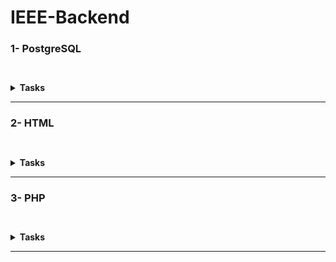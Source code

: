 # IEEE-Backend

### 1- PostgreSQL

` `<details><summary>**Tasks**</summary>
`A` <br>[Gym Mangment System](/PostgreSQL/gym%20management%20system)

<details><summary>Files</summary>
|Solutions|
|---|
|[clas table](/PostgreSQL/gym%20management%20system/class%20table.sql)|
|[equipment](/PostgreSQL/gym%20management%20system/equipment.sql)|
|[instructor](/PostgreSQL/gym%20management%20system/instructor%20table.sql)|
|[Main Database](/PostgreSQL/gym%20management%20system/The%20Database%20and%20member%20table.SQL)|
</details><br/>

`B`<br>[Research](/PostgreSQL/PostgreSQL.md)<br>
`C`<details><summary>Tasks</summary>
`1`<details><summary>**Task 2**</summary>

| Problems                                                                                                                       | Solutions                                                                                   |
| ------------------------------------------------------------------------------------------------------------------------------ | ------------------------------------------------------------------------------------------- |
| [Revising the Select Query I](https://www.hackerrank.com/challenges/revising-the-select-query/problem?isFullScreen=true)       | [Revising the Select Query I](/PostgreSQL/Task-2/Revising%20the%20Select%20Query%20I.sql)   |
| [Revising the Select Query II](https://www.hackerrank.com/challenges/revising-the-select-query-2/problem?isFullScreen=true)    | [Revising the Select Query II](/PostgreSQL/Task-2/Revising%20the%20Select%20Query%20II.sql) |
| [Weather Observation Station 1](https://www.hackerrank.com/challenges/weather-observation-station-1/problem?isFullScreen=true) | [Weather Observation Station 1](/PostgreSQL/Task-2/Weather%20Observation%20Station%201.sql) |
| [Weather Observation Station 3](https://www.hackerrank.com/challenges/weather-observation-station-3/problem?isFullScreen=true) | [Weather Observation Station 3](/PostgreSQL/Task-2/Weather%20Observation%20Station%203.sql) |
| [Weather Observation Station 4](https://www.hackerrank.com/challenges/weather-observation-station-4/problem?isFullScreen=true) | [Weather Observation Station 4](/PostgreSQL/Task-2/Weather%20Observation%20Station%204.sql) |
| [Data Science Skills](https://datalemur.com/questions/matching-skills)                                                         | [Data Science Skills](/PostgreSQL/Task-2/Data%20Science%20Skills%20.sql)                    |
| [Unfinished Parts](https://datalemur.com/questions/tesla-unfinished-parts)                                                     | [Unfinished Parts](/PostgreSQL/Task-2/Unfinished%20Parts.sql)                               |

</details>

---

`2`<details><summary>**Task 3**</summary>

| Problems                                                                                                                         | Solutions                                                                                     |
| -------------------------------------------------------------------------------------------------------------------------------- | --------------------------------------------------------------------------------------------- |
| [Higher Than 75 Marks](https://www.hackerrank.com/challenges/more-than-75-marks/problem?isFullScreen=true)                       | [Higher Than 75 Marks](/PostgreSQL/Task-3/Higher%20than%2075%20marks.sql)                     |
| [Employee Names](https://www.hackerrank.com/challenges/name-of-employees/problem?isFullScreen=true)                              | [Employee Names](/PostgreSQL/Task-3/Employee%20names.sql)                                     |
| [Employee Salaries](https://www.hackerrank.com/challenges/salary-of-employees/problem?isFullScreen=true)                         | [Employee Salaries](/PostgreSQL/Task-3/Employee%20Salaries.sql)                               |
| [Japanese Cities' Attributes](https://www.hackerrank.com/challenges/japanese-cities-attributes/problem?isFullScreen=true)        | [Japanese Cities' Attributes](/PostgreSQL/Task-3/Japanese%20Cities'%20Attributes.sql)         |
| [Japanese Cities' Names](https://www.hackerrank.com/challenges/japanese-cities-name/problem?isFullScreen=true)                   | [Japanese Cities' Names](/PostgreSQL/Task-3/Japanese%20Cities’%20names.sql)                   |
| [Weather Observation Station 2](https://www.hackerrank.com/challenges/weather-observation-station-2/problem?isFullScreen=true)   | [Weather Observation Station 2](/PostgreSQL/Task-3/Weather%20Observation%20Station%202.sql)   |
| [Weather Observation Station 9](https://www.hackerrank.com/challenges/weather-observation-station-9/problem?isFullScreen=true)   | [Weather Observation Station 9](/PostgreSQL/Task-3/Weather%20Observation%20Station%209.sql)   |
| [Weather Observation Station 10](https://www.hackerrank.com/challenges/weather-observation-station-10/problem?isFullScreen=true) | [Weather Observation Station 10](/PostgreSQL/Task-3/Weather%20Observation%20Station%2010.sql) |
| [Weather Observation Station 12](https://www.hackerrank.com/challenges/weather-observation-station-12/problem?isFullScreen=true) | [Weather Observation Station 12](/PostgreSQL/Task-3/Weather%20Observation%20Station%2012.sql) |
| [Average Population](https://www.hackerrank.com/challenges/average-population/problem?isFullScreen=true)                         | [Average Population](/PostgreSQL/Task-3/Average%20Population.sql)                             |
| [Teams Power Users](https://datalemur.com/questions/teams-power-users)                                                           | [Teams Power Users](/PostgreSQL/Task-3/Teams%20Power%20Users.sql)                             |
| [CTR](https://datalemur.com/questions/click-through-rate)                                                                        | [CTR](/PostgreSQL/Task-3/CTR.sql)                                                             |

</details>

---

`3`<details><summary>**Task 4**</summary>

| Problems                                                                                                                         | Solutions                                                                                     |
| -------------------------------------------------------------------------------------------------------------------------------- | --------------------------------------------------------------------------------------------- |
| [Weather Observation Station 5](https://www.hackerrank.com/challenges/weather-observation-station-5/problem?isFullScreen=true)   | [Weather Observation Station 5](/PostgreSQL/Task-4/Weather%20Observation%20Station%205.sql)   |
| [Weather Observation Station 6](https://www.hackerrank.com/challenges/weather-observation-station-6/problem?isFullScreen=true)   | [Weather Observation Station 6](/PostgreSQL/Task-4/Weather%20Observation%20Station%206.sql)   |
| [Weather Observation Station 7](https://www.hackerrank.com/challenges/weather-observation-station-7/problem?isFullScreen=true)   | [Weather Observation Station 7](/PostgreSQL/Task-4/Weather%20Observation%20Station%207.sql)   |
| [Weather Observation Station 8](https://www.hackerrank.com/challenges/weather-observation-station-8/problem?isFullScreen=true)   | [Weather Observation Station 8](/PostgreSQL/Task-4/Weather%20Observation%20Station%208.sql)   |
| [Weather Observation Station 11](https://www.hackerrank.com/challenges/weather-observation-station-11/problem?isFullScreen=true) | [Weather Observation Station 11](/PostgreSQL/Task-4/Weather%20Observation%20Station%2011.sql) |
| [Weather Observation Station 13](https://www.hackerrank.com/challenges/weather-observation-station-13/problem?isFullScreen=true) | [Weather Observation Station 13](/PostgreSQL/Task-4/Weather%20Observation%20Station%2013.sql) |
| [Weather Observation Station 14](https://www.hackerrank.com/challenges/weather-observation-station-14/problem?isFullScreen=true) | [Weather Observation Station 14](/PostgreSQL/Task-4/Weather%20Observation%20Station%2014.sql) |
| [Weather Observation Station 15](https://www.hackerrank.com/challenges/weather-observation-station-15/problem?isFullScreen=true) | [Weather Observation Station 15](/PostgreSQL/Task-4/Weather%20Observation%20Station%2015.sql) |
| [The Report](https://www.hackerrank.com/challenges/the-report/problem?isFullScreen=true)                                         | [The Report](/PostgreSQL/Task-4/The%20Report.sql)                                             |
| [Type of Triangle](https://www.hackerrank.com/challenges/what-type-of-triangle/problem?isFullScreen=true)                        | [Type of Triangle](/PostgreSQL/Task-4/Type%20of%20Triangle.SQL)                               |
| [The PADS](https://www.hackerrank.com/challenges/the-pads/problem?isFullScreen=true)                                             | [The PADS](/PostgreSQL/Task-4/The%20PADS.sql)                                                 |

 </details>

---

`4`<details><summary>**Task 5**</summary>

| Problems                                                                                                                         | Solutions                                                                                     |
| -------------------------------------------------------------------------------------------------------------------------------- | --------------------------------------------------------------------------------------------- |
| [Ollivander's Inventory](https://www.hackerrank.com/challenges/harry-potter-and-wands/problem?isFullScreen=true)                 | [Ollivander's Inventory](/PostgreSQL/Task-5/Ollivander's%20Inventory.sql)                     |
| [New Companies](https://www.hackerrank.com/challenges/the-company/problem?isFullScreen=true)                                     | [New Companies](/PostgreSQL/Task-5/New%20Companies.sql)                                       |
| [Weather Observation Station 18](https://www.hackerrank.com/challenges/weather-observation-station-18/problem?isFullScreen=true) | [Weather Observation Station 18](/PostgreSQL/Task-5/Weather%20Observation%20Station%2018.sql) |
| [Weather Observation Station 19](https://www.hackerrank.com/challenges/weather-observation-station-19/problem?isFullScreen=true) | [Weather Observation Station 19](/PostgreSQL/Task-5/Weather%20Observation%20Station%2019.sql) |
| [Weather Observation Station 20](https://www.hackerrank.com/challenges/weather-observation-station-20/problem?isFullScreen=true) | [Weather Observation Station 20](/PostgreSQL/Task-5/Weather%20Observation%20Station%2020.sql) |
| [Placements](https://www.hackerrank.com/challenges/placements/problem?isFullScreen=true)                                         | [Placements](/PostgreSQL/Task-5/Placements.sql)                                               |
| [Symmetric Pairs](https://www.hackerrank.com/challenges/symmetric-pairs/problem?isFullScreen=true)                               | [Symmetric Pairs](/PostgreSQL/Task-5/Symmetric%20Pairs.sql)                                   |
| [Interviews](https://www.hackerrank.com/challenges/interviews/problem?isFullScreen=true)                                         | [Interviews](/PostgreSQL/Task-5/Interviews.sql)                                               |

</details>
</details>
</details>

---

### 2- HTML

` `<details><summary>**Tasks**</summary>

- [Home Page](/HTML/index.html)
- [Registration Page](/HTML/Registration.html)
- [Research](/HTML/web.md)
</details>

---

### 3- PHP

` `<details><summary>**Tasks**</summary>
[PHP Research](/PHP/PHP.md) <br/>

---

## Assignmemnts

| [1<sup>st</sup> Assignment Questions](https://elzero.org/php-bootcamp-assignments-lesson-from-1-to-5/) | [2<sup>nd</sup> Assignment Questions](https://elzero.org/php-bootcamp-assignments-lesson-from-6-to-12/) | [3<sup>rd</sup> Assignment Questions](https://elzero.org/php-bootcamp-assignments-lesson-from-13-to-19/) | [4<sup>th</sup> Assignment Questions](https://elzero.org/php-bootcamp-assignments-lesson-from-20-to-29/) |
| :----------------------------------------------------------------------------------------------------: | :-----------------------------------------------------------------------------------------------------: | :------------------------------------------------------------------------------------------------------: | :------------------------------------------------------------------------------------------------------: |
|                                                Soultion                                                |                                                Soultion                                                 |                                                 Soultion                                                 |                                                 Soultion                                                 |
|        [1<sup>st</sup> Assignment](/PHP/Assignments/Assignments-lessons-1-5/Assignment%201.php)        |        [1<sup>st</sup> Assignment](/PHP/Assignments/Assignments-lessons-6-12/Assignment%201.php)        |        [1<sup>st</sup> Assignment](/PHP/Assignments/Assignments-lessons-13-19/Assignment%201.php)        |        [1<sup>st</sup> Assignment](/PHP/Assignments/Assignments-lessons-20-29/Assignment%201.php)        |
|        [2<sup>nd</sup> Assignment](/PHP/Assignments/Assignments-lessons-1-5/Assignment%202.php)        |        [2<sup>nd</sup> Assignment](/PHP/Assignments/Assignments-lessons-6-12/Assignment%202.php)        |        [2<sup>nd</sup> Assignment](/PHP/Assignments/Assignments-lessons-13-19/Assignment%202.php)        |        [2<sup>nd</sup> Assignment](/PHP/Assignments/Assignments-lessons-20-29/Assignment%202.php)        |
|        [3<sup>rd</sup> Assignment](/PHP/Assignments/Assignments-lessons-1-5/Assignment%203.php)        |        [3<sup>rd</sup> Assignment](/PHP/Assignments/Assignments-lessons-6-12/Assignment%203.php)        |        [3<sup>rd</sup> Assignment](/PHP/Assignments/Assignments-lessons-13-19/Assignment%203.php)        |        [3<sup>rd</sup> Assignment](/PHP/Assignments/Assignments-lessons-20-29/Assignment%203.php)        |
|        [4<sup>th</sup> Assignment](/PHP/Assignments/Assignments-lessons-1-5/Assignment%204.php)        |        [4<sup>th</sup> Assignment](/PHP/Assignments/Assignments-lessons-6-12/Assignment%204.php)        |        [4<sup>th</sup> Assignment](/PHP/Assignments/Assignments-lessons-13-19/Assignment%204.php)        |        [4<sup>th</sup> Assignment](/PHP/Assignments/Assignments-lessons-20-29/Assignment%204.php)        |
|                                                  ---                                                   |        [5<sup>th</sup> Assignment](/PHP/Assignments/Assignments-lessons-6-12/Assignment%205.php)        |        [5<sup>th</sup> Assignment](/PHP/Assignments/Assignments-lessons-13-19/Assignment%205.php)        |        [5<sup>th</sup> Assignment](/PHP/Assignments/Assignments-lessons-20-29/Assignment%205.php)        |
|                                                  ---                                                   |        [6<sup>th</sup> Assignment](/PHP/Assignments/Assignments-lessons-6-12/Assignment%206.php)        |        [6<sup>th</sup> Assignment](/PHP/Assignments/Assignments-lessons-13-19/Assignment%206.php)        |        [6<sup>th</sup> Assignment](/PHP/Assignments/Assignments-lessons-20-29/Assignment%206.php)        |
|                                                  ---                                                   |        [7<sup>th</sup> Assignment](/PHP/Assignments/Assignments-lessons-6-12/Assignment%207.php)        |                                                   ---                                                    |        [7<sup>th</sup> Assignment](/PHP/Assignments/Assignments-lessons-20-29/Assignment%207.php)        |
|                                                  ---                                                   |        [8<sup>th</sup> Assignment](/PHP/Assignments/Assignments-lessons-6-12/Assignment%208.php)        |                                                   ---                                                    |        [8<sup>th</sup> Assignment](/PHP/Assignments/Assignments-lessons-20-29/Assignment%208.php)        |

---

| [5<sup>th</sup> Assignment Questions](https://elzero.org/php-bootcamp-assignments-lesson-from-30-to-36/) | [6<sup>th</sup> Assignment Questions](https://elzero.org/php-bootcamp-assignments-lesson-from-37-to-42/) | [7<sup>th</sup> Assignment Questions](https://elzero.org/php-bootcamp-assignments-lesson-from-43-to-52/) | [8<sup>th</sup> Assignment Questions](https://elzero.org/php-bootcamp-assignments-lesson-from-53-to-62/) |
| :------------------------------------------------------------------------------------------------------: | :------------------------------------------------------------------------------------------------------: | :------------------------------------------------------------------------------------------------------: | :------------------------------------------------------------------------------------------------------: | --- |
|                                                 Soultion                                                 |                                                 Soultion                                                 |                                                 Soultion                                                 |                                                 Soultion                                                 |
|        [1<sup>st</sup> Assignment](/PHP/Assignments/Assignments-lessons-30-36/Assignment%201.php)        |        [1<sup>st</sup> Assignment](/PHP/Assignments/Assignments-lessons-37-42/Assignment%201.php)        |        [1<sup>st</sup> Assignment](/PHP/Assignments/Assignments-lessons-43-52/Assignment%201.php)        |        [1<sup>st</sup> Assignment](/PHP/Assignments/Assignments-lessons-53-62/Assignment%201.php)        |
|        [2<sup>nd</sup> Assignment](/PHP/Assignments/Assignments-lessons-30-36/Assignment%202.php)        |        [2<sup>nd</sup> Assignment](/PHP/Assignments/Assignments-lessons-37-42/Assignment%202.php)        |        [2<sup>nd</sup> Assignment](/PHP/Assignments/Assignments-lessons-43-52/Assignment%202.php)        |        [2<sup>nd</sup> Assignment](/PHP/Assignments/Assignments-lessons-53-62/Assignment%202.php)        |
|        [3<sup>rd</sup> Assignment](/PHP/Assignments/Assignments-lessons-30-36/Assignment%203.php)        |        [3<sup>rd</sup> Assignment](/PHP/Assignments/Assignments-lessons-37-42/Assignment%203.php)        |        [3<sup>rd</sup> Assignment](/PHP/Assignments/Assignments-lessons-43-52/Assignment%203.php)        |        [3<sup>rd</sup> Assignment](/PHP/Assignments/Assignments-lessons-53-62/Assignment%203.php)        |
|        [4<sup>th</sup> Assignment](/PHP/Assignments/Assignments-lessons-30-36/Assignment%204.php)        |        [4<sup>th</sup> Assignment](/PHP/Assignments/Assignments-lessons-37-42/Assignment%204.php)        |        [4<sup>th</sup> Assignment](/PHP/Assignments/Assignments-lessons-43-52/Assignment%204.php)        |        [4<sup>th</sup> Assignment](/PHP/Assignments/Assignments-lessons-53-62/Assignment%204.php)        |
|        [5<sup>th</sup> Assignment](/PHP/Assignments/Assignments-lessons-30-36/Assignment%205.php)        |        [5<sup>th</sup> Assignment](/PHP/Assignments/Assignments-lessons-37-42/Assignment%205.php)        |        [5<sup>th</sup> Assignment](/PHP/Assignments/Assignments-lessons-43-52/Assignment%205.php)        |        [5<sup>th</sup> Assignment](/PHP/Assignments/Assignments-lessons-53-62/Assignment%205.php)        |
|        [6<sup>th</sup> Assignment](/PHP/Assignments/Assignments-lessons-30-36/Assignment%206.php)        |        [6<sup>th</sup> Assignment](/PHP/Assignments/Assignments-lessons-37-42/Assignment%206.php)        |        [6<sup>th</sup> Assignment](/PHP/Assignments/Assignments-lessons-43-52/Assignment%206.php)        |        [6<sup>th</sup> Assignment](/PHP/Assignments/Assignments-lessons-53-62/Assignment%206.php)        |
|        [7<sup>th</sup> Assignment](/PHP/Assignments/Assignments-lessons-30-36/Assignment%207.php)        |        [7<sup>th</sup> Assignment](/PHP/Assignments/Assignments-lessons-37-42/Assignment%207.php)        |        [7<sup>th</sup> Assignment](/PHP/Assignments/Assignments-lessons-43-52/Assignment%207.php)        |        [7<sup>th</sup> Assignment](/PHP/Assignments/Assignments-lessons-53-62/Assignment%207.php)        | --- |
|        [8<sup>th</sup> Assignment](/PHP/Assignments/Assignments-lessons-30-36/Assignment%208.php)        |        [8<sup>th</sup> Assignment](/PHP/Assignments/Assignments-lessons-37-42/Assignment%208.php)        |        [8<sup>th</sup> Assignment](/PHP/Assignments/Assignments-lessons-43-52/Assignment%208.php)        |                                                   ---                                                    |
|                                                   ---                                                    |        [9<sup>th</sup> Assignment](/PHP/Assignments/Assignments-lessons-37-42/Assignment%209.php)        |        [9<sup>th</sup> Assignment](/PHP/Assignments/Assignments-lessons-43-52/Assignment%209.php)        |                                                   ---                                                    |
|                                                   ---                                                    |       [10<sup>th</sup> Assignment](/PHP/Assignments/Assignments-lessons-37-42/Assignment%2010.php)       |                                                   ---                                                    |                                                   ---                                                    |

---

| [9<sup>th</sup> Assignment Questions](https://elzero.org/php-bootcamp-assignments-lesson-from-63-to-72/) |                                           Conitnue                                           | [10<sup>th</sup> Assignment Questions](https://elzero.org/php-bootcamp-assignments-lesson-from-73-to-81/) | [11<sup>th</sup> Assignment](https://elzero.org/php-bootcamp-assignments-lesson-from-82-to-91/) |
| :------------------------------------------------------------------------------------------------------: | :------------------------------------------------------------------------------------------: | :-------------------------------------------------------------------------------------------------------: | :---------------------------------------------------------------------------------------------: |
|                                                 Soultion                                                 |                                           Soultion                                           |                                                 Soultion                                                  |                                            Soultion                                             |
|        [1<sup>st</sup> Assignment](/PHP/Assignments/Assignments-lessons-63-72/Assignment%201.php)        | [10<sup>th</sup> Assignment](/PHP/Assignments/Assignments-lessons-63-72/Assignment%2010.php) |        [1<sup>st</sup> Assignment](/PHP/Assignments/Assignments-lessons-73-81/Assignment%201.php)         |   [1<sup>st</sup> Assignment](/PHP/Assignments/Assignments-lessons-82-91/Assignment%201.php)    |
|        [2<sup>nd</sup> Assignment](/PHP/Assignments/Assignments-lessons-63-72/Assignment%202.php)        | [11<sup>th</sup> Assignment](/PHP/Assignments/Assignments-lessons-63-72/Assignment%2011.php) |        [2<sup>nd</sup> Assignment](/PHP/Assignments/Assignments-lessons-73-81/Assignment%202.php)         |   [2<sup>st</sup> Assignment](/PHP/Assignments/Assignments-lessons-82-91/Assignment%202.php)    |
|        [3<sup>rd</sup> Assignment](/PHP/Assignments/Assignments-lessons-63-72/Assignment%203.php)        | [12<sup>th</sup> Assignment](/PHP/Assignments/Assignments-lessons-63-72/Assignment%2012.php) |        [3<sup>rd</sup> Assignment](/PHP/Assignments/Assignments-lessons-73-81/Assignment%203.php)         |   [3<sup>st</sup> Assignment](/PHP/Assignments/Assignments-lessons-82-91/Assignment%203.php)    |
|        [4<sup>th</sup> Assignment](/PHP/Assignments/Assignments-lessons-63-72/Assignment%204.php)        | [13<sup>th</sup> Assignment](/PHP/Assignments/Assignments-lessons-63-72/Assignment%2013.php) |        [4<sup>th</sup> Assignment](/PHP/Assignments/Assignments-lessons-73-81/Assignment%204.php)         |   [4<sup>st</sup> Assignment](/PHP/Assignments/Assignments-lessons-82-91/Assignment%204.php)    |
|        [5<sup>th</sup> Assignment](/PHP/Assignments/Assignments-lessons-63-72/Assignment%205.php)        | [14<sup>th</sup> Assignment](/PHP/Assignments/Assignments-lessons-63-72/Assignment%2014.php) |        [5<sup>th</sup> Assignment](/PHP/Assignments/Assignments-lessons-73-81/Assignment%205.php)         |   [5<sup>st</sup> Assignment](/PHP/Assignments/Assignments-lessons-82-91/Assignment%205.php)    |
|        [6<sup>th</sup> Assignment](/PHP/Assignments/Assignments-lessons-63-72/Assignment%206.php)        | [15<sup>th</sup> Assignment](/PHP/Assignments/Assignments-lessons-63-72/Assignment%2015.php) |        [6<sup>th</sup> Assignment](/PHP/Assignments/Assignments-lessons-73-81/Assignment%206.php)         |   [6<sup>st</sup> Assignment](/PHP/Assignments/Assignments-lessons-82-91/Assignment%206.php)    |
|        [7<sup>th</sup> Assignment](/PHP/Assignments/Assignments-lessons-63-72/Assignment%207.php)        | [16<sup>th</sup> Assignment](/PHP/Assignments/Assignments-lessons-63-72/Assignment%2016.php) |                                                    ---                                                    |   [7<sup>st</sup> Assignment](/PHP/Assignments/Assignments-lessons-82-91/Assignment%207.php)    |
|        [8<sup>th</sup> Assignment](/PHP/Assignments/Assignments-lessons-63-72/Assignment%208.php)        | [17<sup>th</sup> Assignment](/PHP/Assignments/Assignments-lessons-63-72/Assignment%2017.php) |                                                    ---                                                    |                                               ---                                               |
|        [9<sup>th</sup> Assignment](/PHP/Assignments/Assignments-lessons-63-72/Assignment%209.php)        | [18<sup>th</sup> Assignment](/PHP/Assignments/Assignments-lessons-63-72/Assignment%2018.php) |                                                    ---                                                    |                                               ---                                               |

---

| [12<sup>th</sup> Assignment Questions](https://elzero.org/php-bootcamp-assignments-lesson-from-92-to-97/) | [13<sup>th</sup> Assignment Questions](https://elzero.org/php-bootcamp-assignments-lesson-from-98-to-105/) |
| :-------------------------------------------------------------------------------------------------------: | :--------------------------------------------------------------------------------------------------------: |
|                                                 Soultion                                                  |                                                  Soultion                                                  |
|        [1<sup>st</sup> Assignment](/PHP/Assignments/Assignments-lessons-92-97/Assignment%201.php)         |        [1<sup>st</sup> Assignment](/PHP/Assignments/Assignments-lessons-98-105/Assignment%201.php)         |
|        [2<sup>nd</sup> Assignment](/PHP/Assignments/Assignments-lessons-92-97/Assignment%202.php)         |        [2<sup>nd</sup> Assignment](/PHP/Assignments/Assignments-lessons-98-105/Assignment%202.php)         |
|        [3<sup>rd</sup> Assignment](/PHP/Assignments/Assignments-lessons-92-97/Assignment%203.php)         |        [3<sup>rd</sup> Assignment](/PHP/Assignments/Assignments-lessons-98-105/Assignment%203.php)         |
|        [4<sup>th</sup> Assignment](/PHP/Assignments/Assignments-lessons-92-97/Assignment%204.php)         |        [4<sup>th</sup> Assignment](/PHP/Assignments/Assignments-lessons-98-105/Assignment%204.php)         |
|        [5<sup>th</sup> Assignment](/PHP/Assignments/Assignments-lessons-92-97/Assignment%205.php)         |                                                    ---                                                     |

</details>

---
